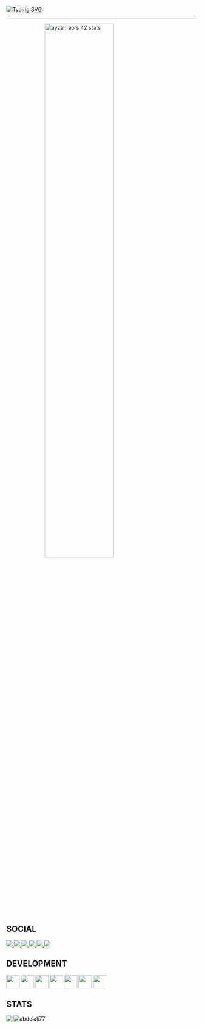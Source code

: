 [![Typing SVG](https://readme-typing-svg.demolab.com?font=Cinzel&size=28&duration=3500&pause=300&color=d00000&center=true&width=435&lines=YoU%WLcOm.In_MY😑GithUb)](https://git.io/typing-svg)

<hr/>

<p align="center">
<a href="https://github.com/oakoudad/badge42" align="left">
    <img src="https://badge.mediaplus.ma/greenbinary/ayzahrao" alt="ayzahrao's 42 stats" width=60% display=block"/>
</a>
</p>

## SOCIAL

<a href="mailto:zahraoui.ayyoub0@gmail.com">
    <img src="https://img.shields.io/badge/-Gmail-000?style=flat&logo=Gmail&logoColor=ea4335&labelColor=000"">
</a>
<a href="https://twitter.com/ayyoub_zahraoui">
    <img src="https://img.shields.io/badge/-X-000?style=flat&logo=X&logoColor=fff&labelColor=000"">
</a>
</a>
<a href="https://discord.com/users/900065905910894602">
    <img src="https://img.shields.io/badge/-discord-000?style=flat&logo=discord&logoColor=fff&labelColor=000"">
</a>
<a href="https://www.instagram.com/ayyoub_zahraoui/">
    <img src="https://img.shields.io/badge/-instagram-000?style=flat&logo=instagram&logoColor=fff&labelColor=000"">
</a>
<a href="https://www.hackerrank.com/profile/zahraoui_ayyoub0">
    <img src="https://img.shields.io/badge/-hackerrank-000?style=flat&logo=hackerrank&logoColor=fff&labelColor=000"">
</a>
<a href="https://www.linkedin.com/in/ayyoub-zahraoui-932471229/">
    <img src="https://img.shields.io/badge/-linkedin-000?style=flat&logo=linkedin&logoColor=fff&labelColor=000"">
</a>

## DEVELOPMENT
<a href="https://skillicons.dev">
    <img width="35" height="35" align="left" src="https://skillicons.dev/icons?i=python" /> <img width="35" height="35" align="left" src="https://skillicons.dev/icons?i=linux" /> <img width="35" height="35" align="left" src="https://skillicons.dev/icons?i=rust" /><img width="35" height="35" align="left" src="https://skillicons.dev/icons?i=c" />
    <img width="35" height="35" align="left" src="https://skillicons.dev/icons?i=bash" /> <img width="35" height="35" align="left" src="https://skillicons.dev/icons?i=vscode" /> <img width="35" height="35" src="https://skillicons.dev/icons?i=git" />
  </a>

## STATS
<img align="left" src="https://github-readme-stats.vercel.app/api/top-langs/?username=AYYOUBZAHRAOUI&layout=compact&langs_count=8&bg_color=000&icon_color=FFF&border_radius=10&hide_border=true&text_color=008000&hide_title=true" />
<img src="https://github-readme-stats.vercel.app/api?username=AYYOUBZAHRAOUI&show_icons=true&hide_title=true&title_color=FFF&bg_color=000&icon_color=FFF&text_color=008000&border_radius=10&hide_border=true" alt="abdelali77" />
